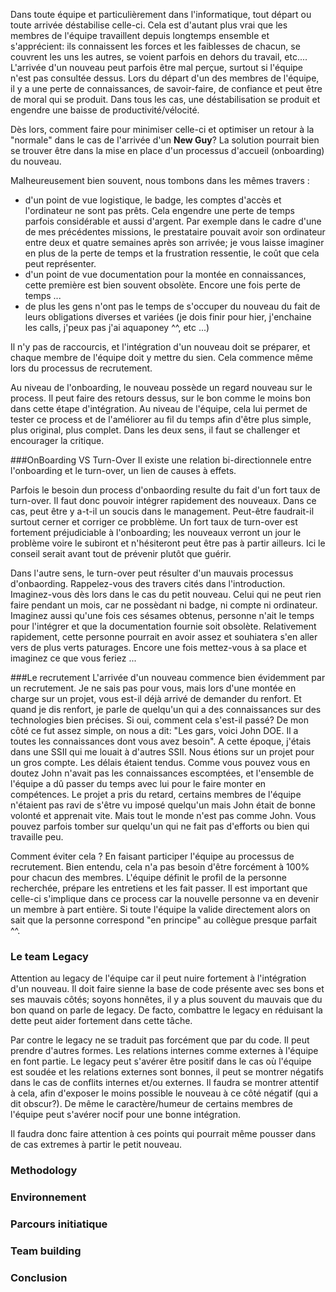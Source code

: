 Dans toute équipe et particulièrement dans l'informatique, tout départ ou toute arrivée déstabilise celle-ci.
Cela est d'autant plus vrai que les membres de l'équipe travaillent depuis longtemps ensemble et s'apprécient:
ils connaissent les forces et les faiblesses de chacun, se couvrent les uns les autres, se voient parfois en dehors du
travail, etc....
L'arrivée d'un nouveau peut parfois être mal perçue, surtout si l'équipe n'est pas consultée dessus.
Lors du départ d'un des membres de l'équipe, il y a une perte de connaissances, de savoir-faire, de confiance et peut
être de moral qui se produit.
Dans tous les cas, une déstabilisation se produit et engendre une baisse de productivité/vélocité.

Dès lors, comment faire pour minimiser celle-ci et optimiser un retour à la "normale" dans le cas de l'arrivée d'un
**New Guy**?
La solution pourrait bien se trouver être dans la mise en place d'un processus d'accueil (onboarding) du nouveau.

Malheureusement bien souvent, nous tombons dans les mêmes travers :
- d'un point de vue logistique, le badge, les comptes d'accès et l'ordinateur ne sont pas prêts. Cela engendre
une perte de temps parfois considérable et aussi d'argent. Par exemple dans le cadre d'une de mes précédentes missions,
le prestataire pouvait avoir son ordinateur entre deux et quatre semaines après son arrivée; je vous laisse imaginer en
plus de la perte de temps et la frustration ressentie, le coût que cela peut représenter.
- d'un point de vue documentation pour la montée en connaissances, cette première est bien souvent obsolète. Encore une
fois perte de temps ...
- de plus les gens n'ont pas le temps de s'occuper du nouveau du fait de leurs obligations diverses et variées
(je dois finir pour hier, j'enchaine les calls, j'peux pas j'ai aquaponey ^^, etc ...)

Il n'y pas de raccourcis, et l'intégration d'un nouveau doit se préparer, et chaque membre de l'équipe doit y mettre du
sien. Cela commence même lors du processus de recrutement.

Au niveau de l'onboarding, le nouveau possède un regard nouveau sur le process. Il peut faire des retours dessus, sur le
bon comme le moins bon dans cette étape d'intégration.
Au niveau de l'équipe, cela lui permet de tester ce process et de l'améliorer au fil du temps afin d'être plus simple,
plus original, plus complet.
Dans les deux sens, il faut se challenger et encourager la critique.

###OnBoarding VS Turn-Over
Il existe une relation bi-directionnele entre l'onboarding et le turn-over, un lien de causes à effets.

Parfois le besoin dun process d'onbaording resulte du fait d'un fort taux de turn-over. Il faut donc pouvoir intégrer
rapidement des nouveaux.
Dans ce cas, peut être y a-t-il un soucis dans le management. Peut-être faudrait-il surtout cerner et corriger ce probblème.
Un fort taux de turn-over est fortement préjudiciable à l'onboarding; les nouveaux verront un jour le problème voire le
subiront et n'hésiteront peut être pas à partir ailleurs. Ici le conseil serait avant tout de prévenir plutôt que guérir.

Dans l'autre sens, le turn-over peut résulter d'un mauvais processus d'onbaording.
Rappelez-vous des travers cités dans l'introduction. Imaginez-vous dès lors dans le cas du petit nouveau. Celui qui ne peut
rien faire pendant un mois, car ne possèdant ni badge, ni compte ni ordinateur. Imaginez aussi qu'une fois ces sésames
obtenus, personne n'ait le temps pour l'intégrer et que la documentation fournie soit obsolète.
Relativement rapidement, cette personne pourrait en avoir assez et souhiatera s'en aller vers de plus verts paturages.
Encore une fois mettez-vous à sa place et imaginez ce que vous feriez ...

###Le recrutement
L'arrivée d'un nouveau commence bien évidemment par un recrutement.
Je ne sais pas pour vous, mais lors d'une montée en charge sur un projet, vous est-il déjà arrivé de demander du renfort.
Et quand je dis renfort, je parle de quelqu'un qui a des connaissances sur des technologies bien précises.
Si oui, comment cela s'est-il passé?
De mon côté ce fut assez simple, on nous a dit: "Les gars, voici John DOE. Il a toutes les connaissances dont vous avez
besoin".
A cette époque, j'étais dans une SSII qui me louait à d'autres SSII. Nous étions sur un projet pour un gros compte. Les
délais étaient tendus. Comme vous pouvez vous en doutez John n'avait pas les connaissances escomptées, et l'ensemble de
l'équipe a dû passer du temps avec lui pour le faire monter en compétences.
Le projet a pris du retard, certains membres de l'équipe n'étaient pas ravi de s'être vu imposé quelqu'un mais John était
de bonne volonté et apprenait vite.
Mais tout le monde n'est pas comme John. Vous pouvez parfois tomber sur quelqu'un qui ne fait pas d'efforts ou bien qui
travaille peu.

Comment éviter cela ? En faisant participer l'équipe au processus de recrutement.
Bien entendu, cela n'a pas besoin d'être forcément à 100% pour chacun des membres.
L'équipe définit le profil de la personne recherchée, prépare les entretiens et les fait passer.
Il est important que celle-ci s'implique dans ce process car la nouvelle personne va en devenir un membre à
part entière. Si toute l'équipe la valide directement alors on sait que la personne correspond "en principe" au collègue
presque parfait ^^.

### Le team Legacy
Attention au legacy de l'équipe car il  peut nuire fortement à l'intégration d'un nouveau. Il doit faire sienne la base
de code présente avec ses bons et ses mauvais côtés; soyons honnêtes, il y a plus souvent du mauvais que du bon quand on
parle de legacy. De facto, combattre le legacy en réduisant la dette peut aider fortement dans cette tâche.

Par contre le legacy ne se traduit pas forcément que par du code. Il peut prendre d'autres formes.
Les relations internes comme externes à l'équipe en font partie. Le legacy peut s'avérer être positif dans le cas où
l'équipe est soudée et les relations externes sont bonnes, il peut se montrer négatifs dans le cas de conflits internes
et/ou externes.
Il faudra se montrer attentif à cela, afin d'exposer le moins possible le nouveau à ce côté négatif (qui a dit obscur?).
De même le caractère/humeur de certains membres de l'équipe peut s'avérer nocif pour une bonne intégration.

Il faudra donc faire attention à ces points qui pourrait même pousser dans de cas extremes à partir le petit nouveau.

### Methodology

### Environnement

### Parcours initiatique

### Team building

### Conclusion
